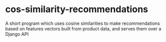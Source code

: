 # cos-similarity-recommendations
A short program which uses cosine similarities to make recommendations based on features vectors built from product data, and serves them over a Django API
